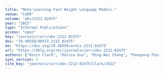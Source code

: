 ```yaml
---
title: "Meta-Learning Fast Weight Language Models."
venue: "CoRR"
volume: "abs/2212.02475"
year: "2022"
type: "Informal Publications"
access: "open"
key: "journals/corr/abs-2212-02475"
doi: "10.48550/ARXIV.2212.02475"
ee: "https://doi.org/10.48550/arXiv.2212.02475"
url: "https://dblp.org/rec/journals/corr/abs-2212-02475"
authors: ["Kevin Clark", "Kelvin Guu", "Ming-Wei Chang", "Panupong Pasupat", "Geoffrey E. Hinton", "Mohammad Norouzi"]
sync_version: 3
cite_key: "journals/corr/abs-2212-02475/Clark/2022"
---
```


